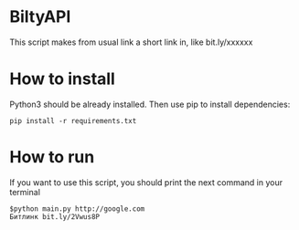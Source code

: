 # BiltyAPI
This script makes from usual link a short link in, like bit.ly/xxxxxx

# How to install

Python3 should be already installed. Then use pip to install dependencies:

    pip install -r requirements.txt

# How to run

If you want to use this script, you should print the next command in your terminal

    $python main.py http://google.com
    Битлинк bit.ly/2Vwus8P


